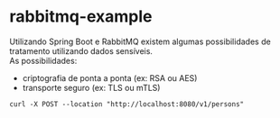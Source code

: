 # rabbitmq-example

Utilizando Spring Boot e RabbitMQ existem algumas possibilidades de tratamento utilizando dados sensíveis.
<br>As possibilidades:
- criptografia de ponta a ponta (ex: RSA ou AES)
- transporte seguro (ex: TLS ou mTLS)

```
curl -X POST --location "http://localhost:8080/v1/persons"
```